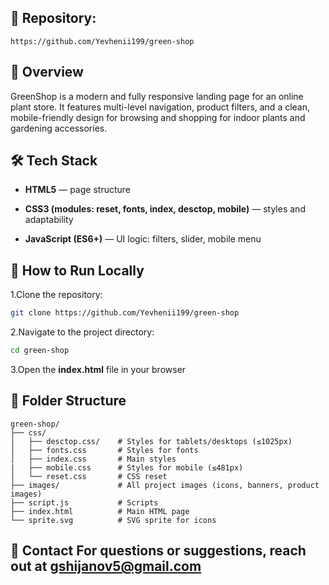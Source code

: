 ## 📁 **Repository:** 
```https://github.com/Yevhenii199/green-shop```

## 📄 Overview

GreenShop is a modern and fully responsive landing page for an online plant store. It features multi-level navigation, product filters, and a clean, mobile-friendly design for browsing and shopping for indoor plants and gardening accessories.

## 🛠️ Tech Stack

-  **HTML5** — page structure

-  **CSS3 (modules: reset, fonts, index, desctop, mobile)** — styles and adaptability

-  **JavaScript (ES6+)** — UI logic: filters, slider, mobile menu

## 🔧 How to Run Locally


1.Clone the repository:

```bash
git clone https://github.com/Yevhenii199/green-shop 
```

2.Navigate to the project directory:

```bash
cd green-shop
```

3.Open the **index.html** file in your browser

## 📁 Folder Structure

```
green-shop/
├── css/
│   ├── desctop.css/    # Styles for tablets/desktops (≤1025px)   
│   ├── fonts.css       # Styles for fonts   
│   ├── index.css       # Main styles
|   ├── mobile.css      # Styles for mobile (≤481px)
│   └── reset.css       # CSS reset
├── images/             # All project images (icons, banners, product images)
├── script.js           # Scripts
├── index.html          # Main HTML page
└── sprite.svg          # SVG sprite for icons
```

## 📧 Contact For questions or suggestions, reach out at gshijanov5@gmail.com
